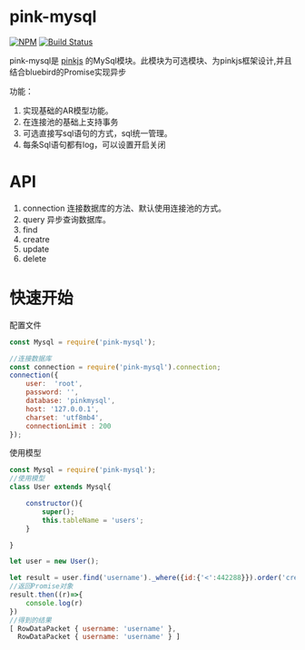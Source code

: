 # pink-mysql

[![NPM](https://nodei.co/npm/pink-mysql.png)](https://nodei.co/npm/pink-mysql/)
[![Build Status](https://travis-ci.org/pinkjs/pink-mysql.svg?branch=master)](https://travis-ci.org/pinkjs/pink-mysql)

pink-mysql是 [pinkjs](https://github.com/pinkjs/pink) 的MySql模块。此模块为可选模块、为pinkjs框架设计,并且结合bluebird的Promise实现异步

功能：

1. 实现基础的AR模型功能。
2. 在连接池的基础上支持事务
3. 可选直接写sql语句的方式，sql统一管理。
4. 每条Sql语句都有log，可以设置开启关闭



# API

1. connection 连接数据库的方法、默认使用连接池的方式。
2. query 异步查询数据库。
3. find  
4. creatre
5. update
6. delete


# 快速开始

配置文件
```js
const Mysql = require('pink-mysql');

//连接数据库
const connection = require('pink-mysql').connection;
connection({
	user:  'root',
	password: '',
	database: 'pinkmysql',
	host: '127.0.0.1',
	charset: 'utf8mb4',
	connectionLimit : 200
});
```

使用模型

```js
const Mysql = require('pink-mysql');
//使用模型
class User extends Mysql{

	constructor(){
		super();
		this.tableName = 'users';
	}

}

let user = new User();

let result = user.find('username')._where({id:{'<':442288}}).order('created_time','desc').limit(2).exec();
//返回Promise对象
result.then((r)=>{
	console.log(r)
})
//得到的结果
[ RowDataPacket { username: 'username' },
  RowDataPacket { username: 'username' } ]

```